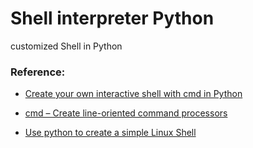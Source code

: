 # Shell interpreter Python
 customized Shell in Python
 
 ### Reference:
 - [Create your own interactive shell with cmd in Python](https://code-maven.com/interactive-shell-with-cmd-in-python)
 
 - [cmd – Create line-oriented command processors](https://pymotw.com/2/cmd/)
 
 - [Use python to create a simple Linux Shell](https://zhuanlan.zhihu.com/p/68048784)
